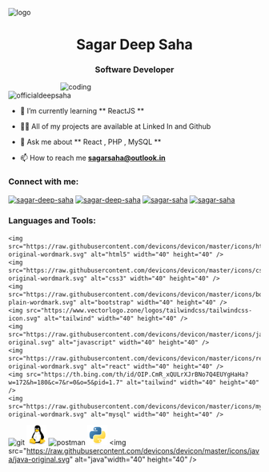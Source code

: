 ![logo](https://media.licdn.com/dms/image/D5616AQFLaSxReUC8fA/profile-displaybackgroundimage-shrink_350_1400/0/1710617742188?e=1717632000&v=beta&t=kTCi5KRoYJ3lCyhRiPp8Lslf-fYdMqKM5axT0TIHc1c)
<h1 align="center">Sagar Deep Saha</h1>
<h3 align="center">Software Developer</h3>

<img align="right" alt="coding" width="400"
    src="https://camo.githubusercontent.com/7de37139d0b4c1ce40865e799b446c0e963a3dd8fb68d239707237c40604fa3d/68747470733a2f2f63646e2e6472696262626c652e636f6d2f75736572732f3733303730332f73637265656e73686f74732f363538313234332f6176656e746f2e676966">

<p align="left"> <img
        src="https://komarev.com/ghpvc/?username=officialdeepsaha&label=Profile%20views&color=0e75b6&style=flat"
        alt="officialdeepsaha" /> </p>

- 🌱 I’m currently learning ** ReactJS **

- 👨‍💻 All of my projects are available at Linked In and Github

- 💬 Ask me about ** React , PHP , MySQL **

- 📫 How to reach me **sagarsaha@outlook.in**

<h3 align="left">Connect with me:</h3>
<p align="left">
    <a href="https://github.com/sagar-deep-saha" target="blank"><img align="center"
            src="https://raw.githubusercontent.com/rahuldkjain/github-profile-readme-generator/master/src/images/icons/Social/github.svg"
            alt="sagar-deep-saha" height="30" width="40" /></a>
    <a href="https://linkedin.com/in/sagar-deep-saha/" target="blank"><img align="center"
            src="https://raw.githubusercontent.com/rahuldkjain/github-profile-readme-generator/master/src/images/icons/Social/linked-in-alt.svg"
            alt="sagar-deep-saha" height="30" width="40" /></a>
    <a href="https://www.leetcode.com/sagar-saha" target="blank"><img align="center"
            src="https://raw.githubusercontent.com/rahuldkjain/github-profile-readme-generator/master/src/images/icons/Social/leet-code.svg"
            alt="sagar-saha" height="30" width="40" /></a>
    <a href="https://www.hackerrank.com/sagar_unofficial/" target="blank"><img align="center"
            src="https://raw.githubusercontent.com/rahuldkjain/github-profile-readme-generator/master/src/images/icons/Social/hackerrank.svg"
            alt="sagar-saha" height="30" width="40" /></a>
</p>


<h3 align="left">Languages and Tools:</h3>


<p align="left">

    <img src="https://raw.githubusercontent.com/devicons/devicon/master/icons/html5/html5-original-wordmark.svg" alt="html5" width="40" height="40" />
    <img src="https://raw.githubusercontent.com/devicons/devicon/master/icons/css3/css3-original-wordmark.svg" alt="css3" width="40" height="40" />
    <img src="https://raw.githubusercontent.com/devicons/devicon/master/icons/bootstrap/bootstrap-plain-wordmark.svg" alt="bootstrap" width="40" height="40" /> 
    <img src="https://www.vectorlogo.zone/logos/tailwindcss/tailwindcss-icon.svg" alt="tailwind" width="40" height="40" />
    <img src="https://raw.githubusercontent.com/devicons/devicon/master/icons/javascript/javascript-original.svg" alt="javascript" width="40" height="40" />
    <img src="https://raw.githubusercontent.com/devicons/devicon/master/icons/react/react-original-wordmark.svg" alt="react" width="40" height="40" />
    <img src="https://th.bing.com/th/id/OIP.CmR_xQULrXJrBNo7Q4EUYgHaHa?w=172&h=180&c=7&r=0&o=5&pid=1.7" alt="tailwind" width="40" height="40" />
    <img src="https://raw.githubusercontent.com/devicons/devicon/master/icons/mysql/mysql-original-wordmark.svg" alt="mysql" width="40" height="40" />
<!-- <img src="https://raw.githubusercontent.com/devicons/devicon/master/icons/csharp/csharp-original.svg" alt="csharp" width="40" height="40" /> -->
<img src="https://www.vectorlogo.zone/logos/git-scm/git-scm-icon.svg" alt="git" width="40" height="40" /> </a>
<img src="https://raw.githubusercontent.com/devicons/devicon/master/icons/linux/linux-original.svg" alt="linux" width="40" height="40" />
<img src="https://www.vectorlogo.zone/logos/getpostman/getpostman-icon.svg" alt="postman" width="40" height="40" />
<img src="https://raw.githubusercontent.com/devicons/devicon/master/icons/python/python-original.svg" alt="python" width="40" height="40" />
<img src="https://raw.githubusercontent.com/devicons/devicon/master/icons/java/java-original.svg" alt="java"width="40" height="40" />

</p>
